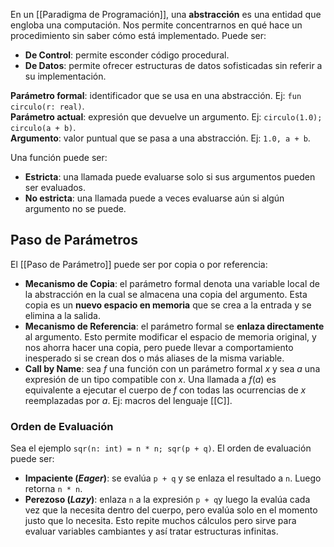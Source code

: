 En un [[Paradigma de Programación]], una **abstracción** es una entidad que engloba una computación. Nos permite concentrarnos en qué hace un procedimiento sin saber cómo está implementado. Puede ser:

- **De Control**: permite esconder código procedural.
- **De Datos**: permite ofrecer estructuras de datos sofisticadas sin referir a su implementación.

**Parámetro formal**: identificador que se usa en una abstracción. Ej: `fun circulo(r: real)`.\
**Parámetro actual**: expresión que devuelve un argumento. Ej: `circulo(1.0); circulo(a + b)`.\
**Argumento**: valor puntual que se pasa a una abstracción. Ej: `1.0, a + b`.

Una función puede ser:

- **Estricta**: una llamada puede evaluarse solo si sus argumentos pueden ser evaluados.
- **No estricta**: una llamada puede a veces evaluarse aún si algún argumento no se puede.

## Paso de Parámetros

El [[Paso de Parámetro]] puede ser por copia o por referencia:

- **Mecanismo de Copia**: el parámetro formal denota una variable local de la abstracción en la cual se almacena una copia del argumento. Esta copia es un **nuevo espacio en memoria** que se crea a la entrada y se elimina a la salida.
- **Mecanismo de Referencia**: el parámetro formal se **enlaza directamente** al argumento. Esto permite modificar el espacio de memoria original, y nos ahorra hacer una copia, pero puede llevar a comportamiento inesperado si se crean dos o más aliases de la misma variable.
- **Call by Name**: sea $f$ una función con un parámetro formal $x$ y sea $a$ una expresión de un tipo compatible con $x$. Una llamada a $f(a)$ es equivalente a ejecutar el cuerpo de $f$ con todas las ocurrencias de $x$ reemplazadas por $a$. Ej: macros del lenguaje [[C]].

### Orden de Evaluación

Sea el ejemplo `sqr(n: int) = n * n; sqr(p + q)`. El orden de evaluación puede ser:

- **Impaciente (_Eager_)**: se evalúa `p + q` y se enlaza el resultado a `n`. Luego retorna `n * n`.
- **Perezoso (_Lazy_)**: enlaza `n` a la expresión `p + q`y luego la evalúa cada vez que la necesita dentro del cuerpo, pero evalúa solo en el momento justo que lo necesita. Esto repite muchos cálculos pero sirve para evaluar variables cambiantes y así tratar estructuras infinitas.
